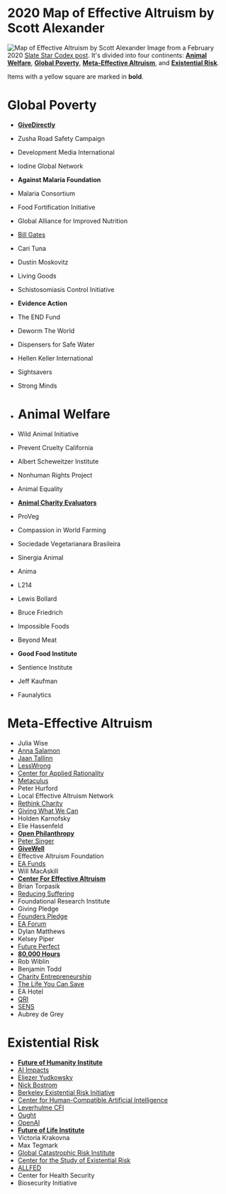 # 2020 Map of Effective Altruism by Scott Alexander

![Map of Effective Altruism by Scott Alexander](../images/maps/2020/map_2020_full.jpg)
Image from a February 2020 [Slate Star Codex post](https://slatestarcodex.com/2020/02/02/map-of-effective-altruism/). It's divided into four continents: **[Animal Welfare](#Animal%20Welfare)**, **[Global Poverty](#Global%20Poverty)**, **[Meta-Effective Altruism](#Meta-Effective%20Altruism)**, and **[Existential Risk](#Existential%20Risk)**.

Items with a yellow square are marked in **bold**.

# Global Poverty

- **[GiveDirectly](pages/GiveDirectly.md)**
- Zusha Road Safety Campaign
- Development Media International
- Iodine Global Network
- **Against Malaria Foundation**
- Malaria Consortium
- Food Fortification Initiative
- Global Alliance for Improved Nutrition
- [Bill Gates](pages/Bill%20Gates.md)
- Cari Tuna
- Dustin Moskovitz
- Living Goods
- Schistosomiasis Control Initiative
- **Evidence Action**
- The END Fund
- Deworm The World
- Dispensers for Safe Water
- Hellen Keller International
- Sightsavers
- Strong Minds
- # Animal Welfare

- Wild Animal Initiative
- Prevent Cruelty California
- Albert Scheweitzer Institute
- Nonhuman Rights Project
- Animal Equality
- **[Animal Charity Evaluators](pages/ACE.md)**
- ProVeg
- Compassion in World Farming
- Sociedade Vegetarianara Brasileira
- Sinergia Animal
- Anima
- L214
- Lewis Bollard
- Bruce Friedrich
- Impossible Foods
- Beyond Meat
- **Good Food Institute**
- Sentience Institute
- Jeff Kaufman
- Faunalytics
# Meta-Effective Altruism

- Julia Wise
- [Anna Salamon](pages/Anna%20Salamon.md)
- [Jaan Tallinn](pages/Jaan%20Tallinn.md)
- [LessWrong](pages/LessWrong.md)
- [Center for Applied Rationality](pages/CFAR.md)
- [Metaculus](pages/Metaculus.md)
- Peter Hurford
- Local Effective Altruism Network
- [Rethink Charity](pages/Rethink%20Charity.md)
- [Giving What We Can](pages/GWWC.md)
- Holden Karnofsky
- Elie Hassenfeld
- **[Open Philanthropy](pages/Open%20Philanthropy.md)**
- [Peter Singer](pages/@petersinger.md)
- **[GiveWell](pages/GiveWell.md)**
- Effective Altruism Foundation
- [EA Funds](pages/CEA.md)
- Will MacAskill
- **[Center For Effective Altruism](pages/CEA.md)**
- Brian Torpasik
- [Reducing Suffering](pages/Reducing%20Suffering.md)
- Foundational Research Institute
- Giving Pledge
- [Founders Pledge](pages/Founders%20Pledge.md)
- [EA Forum](pages/EA%20Forum.md)
- Dylan Matthews
- Kelsey Piper
- [Future Perfect](pages/Future%20Perfect.md)
- **[80,000 Hours](pages/80,000%20Hours.md)**
- Rob Wiblin
- Benjamin Todd
- [Charity Entrepreneurship](pages/Charity%20Science.md)
- [The Life You Can Save](pages/The%20Life%20You%20Can%20Save.md)
- EA Hotel
- [QRI](pages/QRI.md)
- [SENS](pages/SENS.md)
- Aubrey de Grey
# Existential Risk

- **[Future of Humanity Institute](pages/FHI.md)**
- [AI Impacts](pages/AI%20Impacts.md)
- [Eliezer Yudkowsky](pages/Eliezer%20Yudkowsky.md)
- [Nick Bostrom](pages/Nick%20Bostrom.md)
- [Berkeley Existential Risk Initiative](pages/Berkeley%20Existential%20Risk%20Initiative.md)
- [Center for Human-Compatible Artificial Intelligence](pages/CHAI.md)
- [Leverhulme CFI](pages/Leverhulme%20CFI.md)
- [Ought](pages/Ought.md)
- [OpenAI](pages/OpenAI.md)
- **[Future of Life Institute](pages/FLI.md)**
- Victoria Krakovna
- Max Tegmark
- [Global Catastrophic Risk Institute](pages/GCRI.md)
- [Center for the Study of Existential Risk](pages/CSER.md)
- [ALLFED](pages/ALLFED.md)
- Center for Health Security
- Biosecurity Initiative